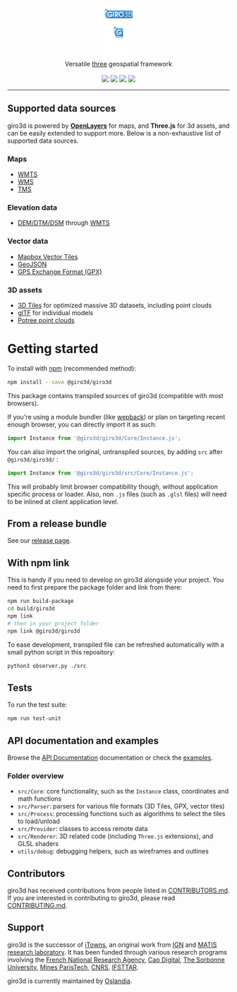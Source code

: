 <div align="center">
  <a href="https://giro3d.org">
    <img src="graphics/giro3d_logo.svg" height="120">
  </a>
</div>

<div align="center">
  Versatile <a href="https://threejs.org">three</a> geospatial framework
</div>

<br>

<div align="center">
  <a href="https://gitlab.com/giro3d/giro3d/badges/master/pipeline.svg"><img src="https://gitlab.com/giro3d/giro3d/badges/master/pipeline.svg"></a>
  <a href="https://gitlab.com/giro3d/giro3d/badges/master/coverage.svg"><img src="https://gitlab.com/giro3d/giro3d/badges/master/coverage.svg"></a>
  <a href="https://www.npmjs.com/package/@giro3d/giro3d"><img src="https://img.shields.io/npm/v/@giro3d/giro3d?color=blue"></a>
  <a href="https://matrix.to/#/#giro3d:matrix.org"><img src="https://img.shields.io/matrix/giro3d:matrix.org"></a>
</div>

<hr/>

## Supported data sources

giro3d is powered by **[OpenLayers](https://openlayers.org/)** for maps,
and **Three.js** for 3d assets, and can be easily extended to support more. Below is a non-exhaustive list of supported data sources.

### Maps

- [WMTS](https://www.ogc.org/standards/wmts)
- [WMS](https://www.ogc.org/standards/wms)
- [TMS](https://www.ogc.org/standards/tms)

### Elevation data

- [DEM/DTM/DSM](https://gisgeography.com/dem-dsm-dtm-differences/) through [WMTS](https://www.ogc.org/standards/wmts)

### Vector data

- [Mapbox Vector Tiles](https://docs.mapbox.com/data/tilesets/guides/vector-tiles-introduction/)
- [GeoJSON](https://geojson.org/)
- [GPS Exchange Format (GPX)](https://en.wikipedia.org/wiki/GPS_Exchange_Format)

### 3D assets

- [3D Tiles](https://github.com/CesiumGS/3d-tiles) for optimized massive 3D datasets, including point clouds
- [glTF](https://github.com/KhronosGroup/glTF) for individual models
- [Potree point clouds](https://github.com/potree/potree)

# Getting started

To install with [npm](https://www.npmjs.com/) (recommended method):

```bash
npm install --save @giro3d/giro3d
```

This package contains transpiled sources of giro3d (compatible with most browsers).

If you're using a module bundler (like [wepback](https://webpack.js.org/)) or plan on targeting recent enough browser, you can
directly import it as such:

```js
import Instance from '@giro3d/giro3d/Core/Instance.js';
```

You can also import the original, untranspiled sources, by adding `src` after `@giro3d/giro3d/` :

```js
import Instance from '@giro3d/giro3d/src/Core/Instance.js';
```

This will probably limit browser compatibility though, without application specific process or
loader. Also, non `.js` files (such as `.glsl` files) will need to be inlined at client application
level.

## From a release bundle

See our [release page](https://gitlab.com/giro3d/giro3d/-/releases).

## With npm link

This is handy if you need to develop on giro3d alongside your project. You need to first prepare the
package folder and link from there:

```bash
npm run build-package
cd build/giro3d
npm link
# then in your project folder
npm link @giro3d/giro3d
```

To ease development, transpiled file can be refreshed automatically with a small python script in
this repository:

```bash
python3 observer.py ./src
```
## Tests

To run the test suite:

```bash
npm run test-unit
```

## API documentation and examples

Browse the [API Documentation](http://giro3d.org/apidoc/index.html) documentation or check the [examples](http://giro3d.org/examples/index.html).

### Folder overview

- `src/Core`: core functionality, such as the `Instance`  class, coordinates and math functions
- `src/Parser`: parsers for various file formats (3D Tiles, GPX, vector tiles)
- `src/Process`: processing functions such as algorithms to select the tiles to load/unload
- `src/Provider`: classes to access remote data
- `src/Renderer`: 3D related code (including `Three.js` extensions), and GLSL shaders
- `utils/debug`: debugging helpers, such as wireframes and outlines

## Contributors

giro3d has received contributions from people listed in [CONTRIBUTORS.md](CONTRIBUTORS.md).
If you are interested in contributing to giro3d, please read [CONTRIBUTING.md](CONTRIBUTING.md).

## Support

giro3d is the successor of [iTowns](https://www.itowns-project.org/), an original work from [IGN](https://www.ign.fr/institut/identity-card) and [MATIS research laboratory](https://www.ensg.eu/MATIS-laboratory).
It has been funded through various research programs involving the [French National Research Agency](https://anr.fr/en/), [Cap Digital](https://www.capdigital.com/en/), [The Sorbonne University](https://www.sorbonne-universite.fr/en), [Mines ParisTech](https://mines-paristech.eu/), [CNRS](https://www.cnrs.fr/en), [IFSTTAR](https://www.ifsttar.fr/en).

giro3d is currently maintained by [Oslandia](http://www.oslandia.com).
